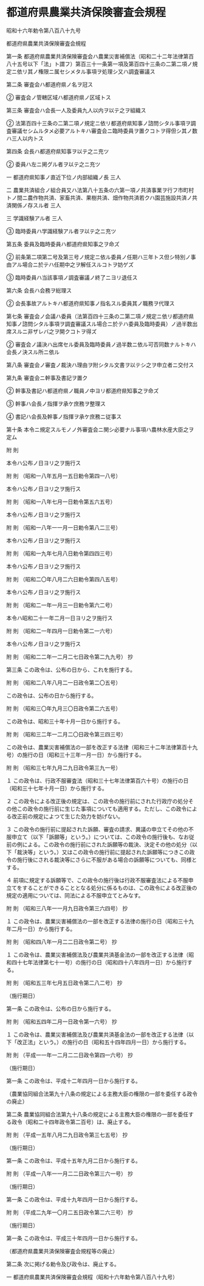 # 都道府県農業共済保険審査会規程

昭和十六年勅令第八百八十九号

都道府県農業共済保険審査会規程

第一条 都道府県農業共済保険審査会ハ農業災害補償法（昭和二十二年法律第百八十五号以下「法」ト謂フ）第百三十一条第一項及第百四十三条の二第二項ノ規定ニ依リ其ノ権限ニ属セシメタル事項ヲ処理シ又ハ調査審議ス

第二条 審査会ハ都道府県ノ名ヲ冠ス

② 審査会ノ管轄区域ハ都道府県ノ区域トス

第三条 審査会ハ会長一人及委員九人以内ヲ以テ之ヲ組織ス

② 法第百四十三条の二第二項ノ規定ニ依リ都道府県知事ノ諮問シタル事項ヲ調査審議セシムルタメ必要アルトキハ審査会ニ臨時委員ヲ置クコトヲ得但シ其ノ数ハ三人以内トス

第四条 会長ハ都道府県知事ヲ以テ之ニ充ツ

② 委員ハ左ニ掲グル者ヲ以テ之ニ充ツ

一 都道府県知事ノ直近下位ノ内部組織ノ長 三人

二 農業共済組合ノ組合員又ハ法第八十五条の六第一項ノ共済事業ヲ行フ市町村トノ間ニ農作物共済、家畜共済、果樹共済、畑作物共済若クハ園芸施設共済ノ共済関係ノ存スル者 三人

三 学識経験アル者 三人

③ 臨時委員ハ学識経験アル者ヲ以テ之ニ充ツ

第五条 委員及臨時委員ハ都道府県知事之ヲ命ズ

② 前条第二項第二号及第三号ノ規定ニ依ル委員ノ任期ハ三年トス但シ特別ノ事由アル場合ニ於テハ任期中之ヲ解任スルコトヲ妨ゲズ

③ 臨時委員ハ当該事項ノ調査審議ノ終了ニヨリ退任ス

第六条 会長ハ会務ヲ総理ス

② 会長事故アルトキハ都道府県知事ノ指名スル委員其ノ職務ヲ代理ス

第七条 審査会ノ会議ハ委員（法第百四十三条の二第二項ノ規定ニ依リ都道府県知事ノ諮問シタル事項ヲ調査審議スル場合ニ於テハ委員及臨時委員）ノ過半数出席スルニ非ザレバ之ヲ開クコトヲ得ズ

② 審査会ノ議決ハ出席セル委員及臨時委員ノ過半数ニ依ル可否同数ナルトキハ会長ノ決スル所ニ依ル

第八条 審査会ノ審査ノ裁決ハ理由ヲ附シタル文書ヲ以テシ之ヲ申立者ニ交付ス

第九条 審査会ニ幹事及書記ヲ置ク

② 幹事及書記ハ都道府県ノ職員ノ中ヨリ都道府県知事之ヲ命ズ

③ 幹事ハ会長ノ指揮ヲ承ケ庶務ヲ整理ス

④ 書記ハ会長及幹事ノ指揮ヲ承ケ庶務ニ従事ス

第十条 本令ニ規定スルモノノ外審査会ニ関シ必要ナル事項ハ農林水産大臣之ヲ定ム

附 則

本令ハ公布ノ日ヨリ之ヲ施行ス

附 則 （昭和一八年五月一五日勅令第四一八号）

本令ハ公布ノ日ヨリ之ヲ施行ス

附 則 （昭和一八年七月一日勅令第五六五号）

本令ハ公布ノ日ヨリ之ヲ施行ス

附 則 （昭和一八年一一月一日勅令第八二三号）

本令ハ公布ノ日ヨリ之ヲ施行ス

附 則 （昭和一九年七月八日勅令第四四三号）

本令ハ公布ノ日ヨリ之ヲ施行ス

附 則 （昭和二〇年八月二六日勅令第四八五号）

本令ハ公布ノ日ヨリ之ヲ施行ス

附 則 （昭和二一年一月三一日勅令第六二号）

本令ハ昭和二十一年二月一日ヨリ之ヲ施行ス

附 則 （昭和二一年四月一日勅令第二一六号）

本令ハ公布ノ日ヨリ之ヲ施行ス

附 則 （昭和二二年一二月二七日政令第二九九号） 抄

第三条 この政令は、公布の日から、これを施行する。

附 則 （昭和二八年八月二一日政令第二〇五号）

この政令は、公布の日から施行する。

附 則 （昭和三〇年九月三〇日政令第二六五号）

この政令は、昭和三十年十月一日から施行する。

附 則 （昭和三二年一二月二〇日政令第三四三号）

この政令は、農業災害補償法の一部を改正する法律（昭和三十二年法律第百十九号）の施行の日（昭和三十三年一月一日）から施行する。

附 則 （昭和三七年九月二九日政令第三九一号）

１ この政令は、行政不服審査法（昭和三十七年法律第百六十号）の施行の日（昭和三十七年十月一日）から施行する。

２ この政令による改正後の規定は、この政令の施行前にされた行政庁の処分その他この政令の施行前に生じた事項についても適用する。ただし、この政令による改正前の規定によつて生じた効力を妨げない。

３ この政令の施行前に提起された訴願、審査の請求、異議の申立てその他の不服申立て（以下「訴願等」という。）については、この政令の施行後も、なお従前の例による。この政令の施行前にされた訴願等の裁決、決定その他の処分（以下「裁決等」という。）又はこの政令の施行前に提起された訴願等につきこの政令の施行後にされる裁決等にさらに不服がある場合の訴願等についても、同様とする。

４ 前項に規定する訴願等で、この政令の施行後は行政不服審査法による不服申立てをすることができることとなる処分に係るものは、この政令による改正後の規定の適用については、同法による不服申立てとみなす。

附 則 （昭和三八年一一月九日政令第三六四号） 抄

１ この政令は、農業災害補償法の一部を改正する法律の施行の日（昭和三十九年二月一日）から施行する。

附 則 （昭和四八年一月二二日政令第二号） 抄

１ この政令は、農業災害補償法及び農業共済基金法の一部を改正する法律（昭和四十七年法律第七十一号）の施行の日（昭和四十八年四月一日）から施行する。

附 則 （昭和五三年七月五日政令第二八二号） 抄

（施行期日）

第一条 この政令は、公布の日から施行する。

附 則 （昭和五四年二月一日政令第一六号） 抄

１ この政令は、農業災害補償法及び農業共済基金法の一部を改正する法律（以下「改正法」という。）の施行の日（昭和五十四年四月一日）から施行する。

附 則 （平成一一年一二月二二日政令第四一六号） 抄

（施行期日）

第一条 この政令は、平成十二年四月一日から施行する。

（農業協同組合法第九十八条の規定による主務大臣の権限の一部を委任する政令の廃止）

第二条 農業協同組合法第九十八条の規定による主務大臣の権限の一部を委任する政令（昭和二十四年政令第二百号）は、廃止する。

附 則 （平成一五年八月二九日政令第三七五号） 抄

（施行期日）

第一条 この政令は、平成十五年九月二日から施行する。

附 則 （平成一八年一一月二二日政令第三六一号） 抄

（施行期日）

第一条 この政令は、平成十九年四月一日から施行する。

附 則 （平成二九年一〇月二五日政令第二六三号） 抄

（施行期日）

第一条 この政令は、平成三十年四月一日から施行する。

（都道府県農業共済保険審査会規程等の廃止）

第二条 次に掲げる勅令及び政令は、廃止する。

一 都道府県農業共済保険審査会規程（昭和十六年勅令第八百八十九号）
